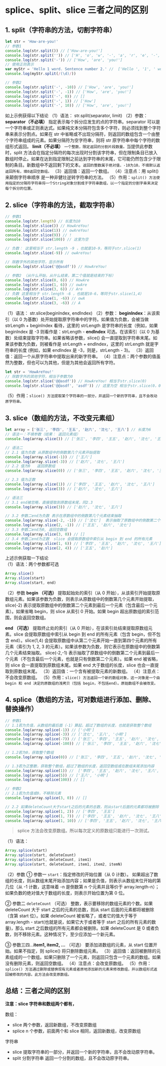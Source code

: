 # splice、split、slice 三者之间的区别

## 1. split（字符串的方法，切割字符串）

```javascript
let str = 'How-are-you!'
// 参数1
console.log(str.split()) // ['How-are-you!']
console.log(str.split('')) // ['H', 'o', 'w', '-', 'a', 'r', 'e', '-', 'y', 'o', 'u', '!']
console.log(str.split('-')) // ['How', 'are', 'you!']
// 使用正则表示
var myStr = 'Hello 1 word. Sentence number 2.' //  ['Hello ', '1', ' word. Sentence number ', '2', '.']
console.log(myStr.split(/(\d)/))

// 参数2
console.log(str.split('-', -10)) // ['How', 'are', 'you!']
console.log(str.split('-', -1)) // ['How', 'are', 'you!']
console.log(str.split('-', 0)) // []
console.log(str.split('-', 1)) // ['How']
console.log(str.split('-', 10)) // ['How', 'are', 'you!']
```

如上示例获得以下结论
（1）语法： str.split(separator, limit)
（2）参数：
**separator（不必填）**
指定表示每个拆分应发生的点的字符串。separator 可以是一个字符串或正则表达式。如果纯文本分隔符包含多个字符，则必须找到整个字符串来表示分割点。如果在 str 中省略或不出现分隔符，则返回的数组包含一个由整个字符串组成的元素。如果分隔符为空字符串，则将 str 原字符串中每个字符的数组形式返回。
**limit（不必填）**
`一个整数，限定返回的分割片段数量。`当提供此参数时，split 方法会在指定分隔符的每次出现时分割该字符串，但在限制条目已放入数组时停止。如果在达到指定限制之前达到字符串的末尾，它可能仍然包含少于限制的条目。新数组中不返回剩下的文本。`返回的整数属于绝对值，-10为10，不填默认返返回所有，填0返回空数组。`
（3）返回值：返回一个数组。
（4）注意点：用 split() 来颠倒字符串顺序 是一种非健壮逆转字符串的方法。
（5）作用：`split() 方法使用指定的分隔符字符串将一个String对象分割成子字符串数组，以一个指定的分割字串来决定每个拆分的位置。`

## 2. slice（字符串的方法，截取字符串）

```javascript
// 参数1
console.log(str.length) // 长度为10
console.log(str.slice()) // HowAreYou!
console.log(str.slice(1)) // owAreYou!
console.log(str.slice(9)) // !
console.log(str.slice(100)) // 这里为空

// 负数： 这里相当于 str.length -9 ，也就是10-9，等同于str.slice(1)
console.log(str.slice(-9)) // owAreYou!

// 除数字外的其他字符，显示所有
console.log(str.slice('@@asdf')) // HowAreYou!

// 参数2 （从什么开始，从什么结束，第二个值就是结束的下标）
console.log(str.slice(0, 6)) // HowAre
console.log(str.slice(1, 6)) // owAre
console.log(str.slice(3, 6)) // Are
// 负数 这里相当于 str.length -6 ，也就是10-6，等同于str.slice(1,4)
console.log(str.slice(1, -6)) // owA
console.log(str.slice(3, -6)) // A
```

（1）语法： str.slice(beginIndex, endIndex)
（2）参数：
**beginIndex**：从该索引（以 0 为基数）处开始提取原字符串中的字符。如果值为负数，会被当做 strLength + beginIndex 看待，这里的 strLength 是字符串的长度（例如，如果 beginIndex 是 -3 则看作是：strLength - **endIndex**
可选。在该索引（以 0 为基数）处结束提取字符串。如果省略该参数，slice() 会一直提取到字符串末尾。如果该参数为负数，则被看作是 strLength + endIndex，这里的 strLength 就是字符串的长度 (例如，如果 endIndex 是 -3，则是，strLength - 3)。
（3）返回值：返回一个从原字符串中提取出来的新字符串。
（4）注意点：两个参数的值虽然为整数，但也可以为其他，但是为其他会返回所有字符。

```javascript
let str = 'HowAreYou!'
// 除数字外的其他字符，相当于参数为0
console.log(str.slice('@@asdf')) // HowAreYou! 相当于str.slice(0)
console.log(str.slice('@@asdf', 'asdf')) // 这里为空 相当于str.slice(0，0)
```

（5）作用：`slice() 方法提取某个字符串的一部分，并返回一个新的字符串，且不会改动原字符串。`

## 3. slice（数组的方法，不改变元素组）

```javascript
let array = ['张三', '李四', '王五', '赵六', '沈七', '王八'] // 长度为6
// 语法一：不填参数（结果： 返回元素组）
console.log(array.slice()) // ['张三', '李四', '王五', '赵六', '沈七', '王八']

// 语法二
// 2.1 值为负数 从原数组中的倒数第几个元素开始提取
console.log(array.slice(-1)) // ['王八']
console.log(array.slice(-3)) // ['赵六', '沈七', '王八']
// 2.2 值为0   返回原数组
console.log(array.slice(0)) // ['张三', '李四', '王五', '赵六', '沈七', '王八']

// 2.3 值为正数
console.log(array.slice(1)) // ['李四', '王五', '赵六', '沈七', '王八']
console.log(array.slice(3)) // ['赵六', '沈七', '王八']

// 语法三
// 3.1 end被忽略，直接提取到原数组末尾，同2.3
console.log(array.slice(3)) // ['赵六', '沈七', '王八']

// 3.2 参数二end为负数 表示在原数组中的倒数第几个元素结束抽取
console.log(array.slice(-2, -1)) // ['沈七']  表示抽取了原数组中的倒数第二个元素到最后一个元素（不包含最后一个元素，也就是只有倒数第二个元素）
console.log(array.slice(2, -1)) // ['王五', '赵六', '沈七']
// 3.3 参数二end为0, 返回空数组
console.log(array.slice(3, 0)) // []
// 3.4 参数二end为正数  slice 会提取原数组中索引从 begin 到 end 的所有元素
console.log(array.slice(1, 6)) // ['李四', '王五', '赵六', '沈七', '王八']
console.log(array.slice(2, 4)) // ['王五', '赵六']
```

上述示例获取一下结论  
（1）语法：两个参数都可选

```javascript
Array.slice()
Array.slice(start)
Array.slice(start, end)
```

（2）参数
**begin （可选）**
提取起始处的索引（从 0 开始），从该索引开始提取原数组元素。如果该参数为负数，则表示从原数组中的倒数第几个元素开始提取，slice(-2) 表示提取原数组中的倒数第二个元素到最后一个元素（包含最后一个元素）。如果省略 begin，则 slice 从索引 0 开始。如果 begin 超出原数组的索引范围，则会返回空数组。

**end （可选）**
提取终止处的索引（从 0 开始），在该索引处结束提取原数组元素。slice 会提取原数组中索引从 begin 到 end 的所有元素（包含 begin，但不包含 end）。slice(1,4) 会提取原数组中从第二个元素开始一直到第四个元素的所有元素（索引为 1, 2, 3 的元素）。如果该参数为负数，则它表示在原数组中的倒数第几个元素结束抽取。 slice(-2,-1) 表示抽取了原数组中的倒数第二个元素到最后一个元素（不包含最后一个元素，也就是只有倒数第二个元素）。如果 end 被省略，则 slice 会一直提取到原数组末尾。如果 end 大于数组的长度，slice 也会一直提取到原数组末尾。
（3）返回值：一个含有被提取元素的新数组。
（4）注意点：不会改变原数组。
（5）作用：`slice() 方法返回一个新的数组对象，这一对象是一个由 begin 和 end 决定的原数组的浅拷贝（包括 begin，不包括end）。原始数组不会被改变。`

## 4. splice（数组的方法，可对数组进行添加、删除、替换操作）

```javascript
// 参数1
// 1.1若为负值，从数组的最后面（-1）算起，超过了数组的长度，也就是获取整个数组
console.log(array.splice(-1)) // ['小明']
console.log(array.splice(-3)) // ['沈七', '王八', '小明']
console.log(array.splice(-7)) // ['张三', '李四', '王五', '赵六', '沈七', '王八', '小明']
console.log(array.splice(-100)) // ['张三', '李四', '王五', '赵六', '沈七', '王八', '小明']

// 1.2若为0，获取整个数组
console.log(array.splice(0)) // ['张三', '李四', '王五', '赵六', '沈七', '王八', '小明']

// 1.3若为正整数，获取整个数组，超过了数组的长度，返回空数组或在数组末尾添加内容
console.log(array.splice(1)) //  ['李四', '王五', '赵六', '沈七', '王八', '小明']
console.log(array.splice(5)) // ['王八', '小明']
console.log(array.splice(100)) // []

// 参数2
// 2.1若为负值或0，不移除元素
console.log(array.splice(3, 0)) // []

// 2.2 如果deleteCount大于start之后的元素的总数，则从start后面的元素都将被删除（含第 start 位）
console.log(array.splice(1, 2)) // ['李四', '王五']
console.log(array.splice(1, 7)) // ['李四', '王五', '赵六', '沈七', '王八', '小明']
console.log(array.splice(1, 10)) // ['李四', '王五', '赵六', '沈七', '王八', '小明']
```

> splice 方法会改变原数组。所以每次定义的原数组只能进行一次测试。

（1）语法：

```javascript
Array.splice(start)
Array.splice(start, deleteCount)
Array.splice(start, deleteCount, item1)
Array.splice(start, deleteCount, item1, item2, itemN)
```

（2）参数
① 参数一 `start​`：指定修改的开始位置（从 0 计数）。
如果超出了数组的长度，则从数组末尾开始添加内容；如果是负值，则表示从数组末位开始的第几位（从 -1 计数，这意味着 -n 是倒数第 n 个元素并且等价于 array.length-n）；如果负数的绝对值大于数组的长度，则表示开始位置为第 0 位。

② 参数二 `deleteCount` （可选）
整数，表示要移除的数组元素的个数。如果 deleteCount 大于 start 之后的元素的总数，则从 start 后面的元素都将被删除（含第 start 位）。如果 deleteCount 被省略了，或者它的值大于等于 array.length - start(也就是说，如果它大于或者等于 start 之后的所有元素的数量)，那么 start 之后数组的所有元素都会被删除。如果 deleteCount 是 0 或者负数，则不移除元素。这种情况下，至少应添加一个新元素。

③ 参数三四…**item1, item2, …** （可选）
要添加进数组的元素，从 start 位置开始。如果不指定，则 splice() 将只删除数组元素。
（3）返回值：返回被删除的元素组成的一个数组。如果只删除了一个元素，则返回只包含一个元素的数组。如果没有删除元素，则返回空数组。
（4）注意点：会改变原数组。
（5）作用：`splice() 方法通过删除或替换现有元素或者原地添加新的元素来修改数组，并以数组形式返回被修改的内容。此方法会改变原数组。`

## 总结：三者之间的区别

**注意：slice 字符串和数组两个都有，**

数组：

- slice 两个参数，返回新数组，不改变原数组
- splice n 个参数，前面两个和 slice 相同，返回新数组，改变原数组

字符串

- slice 提取字符串的一部分，并返回一个新的字符串，且不会改动原字符串。
- split 分割字符串 返回一个分割的数组，且不会改动原字符串。
